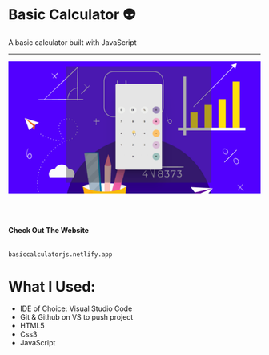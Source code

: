 # Basic Calculator :alien:

A basic calculator built with JavaScript

---------------------------------------------------------------------------------------------------------------------------------------------------------------------------------
![](calculator.gif)

<br>
<br>

<b>Check Out The Website</b>
```sh
   
basiccalculatorjs.netlify.app

   ```


# What I Used:


* IDE of Choice: Visual Studio Code
* Git & Github on VS to push project
* HTML5
* Css3
* JavaScript



